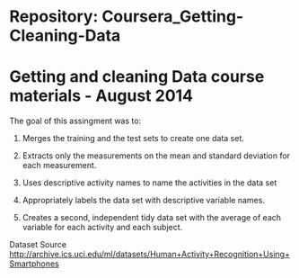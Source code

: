 Repository: Coursera_Getting-Cleaning-Data 
==============================

Getting and cleaning Data course materials - August 2014
=============================
The goal of this assingment was to:

1) Merges the training and the test sets to create one data set.

2) Extracts only the measurements on the mean and standard deviation for each measurement. 

3) Uses descriptive activity names to name the activities in the data set

4) Appropriately labels the data set with descriptive variable names. 

5) Creates a second, independent tidy data set with the average of each variable for each activity and each subject. 

Dataset Source http://archive.ics.uci.edu/ml/datasets/Human+Activity+Recognition+Using+Smartphones 
